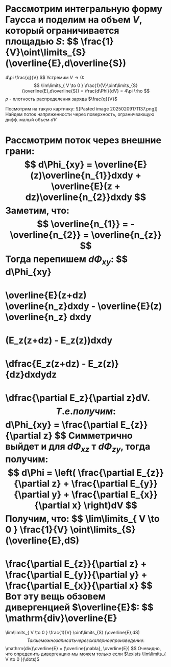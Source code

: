 Рассмотрим интегральную форму Гаусса и поделим на объем $V$, который ограничивается площадью $S$:
$$
\frac{1}{V}\oint\limits_{S}(\overline{E},d\overline{S})
=
4\pi \frac{q}{V}
$$
Устремим $V \to 0$:
$$
\lim\limits_{ V \to 0 } \frac{1}{V}\oint\limits_{S} (\overline{E},d\overline{S}) = \frac{d\Phi}{dV} = 4\pi \rho
$$
$\rho$ - плотность распределения заряда $\frac{q}{V}$

Посмотрим на такую картинку:
![[Pasted image 20250209171137.png]]
Найдем поток напряженности через поверхность, ограничвающую дифф. малый объем $dV$

Рассмотрим поток через внешние грани:
$$
d\Phi_{xy} = \overline{E}(z)\overline{n_{1}}dxdy + \overline{E}(z + dz)\overline{n_{2}}dxdy
$$
Заметим, что:
$$
\overline{n_{1}} = -\overline{n_{2}} = \overline{n_{z}}
$$
Тогда перепишем $d\Phi_{xy}$:
$$
d\Phi_{xy} 
=
\overline{E}(z+dz) \overline{n_z}dxdy  - \overline{E}(z) \overline{n_z} dxdy 
=
(E_z(z+dz) - E_z(z))dxdy 
$$
$$
=
\dfrac{E_z(z+dz) - E_z(z)}{dz}dxdydz 
=
\dfrac{\partial E_z}{\partial z}dV.
$$
Т.е. получим:
$$
d\Phi_{xy} = \frac{\partial E_{z}}{\partial z}
$$
Симметрично выйдет и для $d\Phi_{xz}$ т $d\Phi_{zy}$, тогда получим:
$$
d\Phi = \left( \frac{\partial E_{z}}{\partial z} + \frac{\partial E_{y}}{\partial y} + \frac{\partial E_{x}}{\partial x} \right)dV
$$
Получим, что:
$$
\lim\limits_{ V \to 0 } \frac{1}{V} \oint\limits_{S} (\overline{E},dS)
=
\frac{\partial E_{z}}{\partial z} + \frac{\partial E_{y}}{\partial y} + \frac{\partial E_{x}}{\partial x} 
$$
Вот эту вещь обзовем дивергенцией $\overline{E}$:
$$
\mathrm{div}\overline{E}
=
\lim\limits_{ V \to 0 } \frac{1}{V} \oint\limits_{S} (\overline{E},dS)
$$
Так же можно записать через скалярное произведение:
$$
\mathrm{div}\overline{E} = (\overline{\nabla}, \overline{E})
$$
Очевидно, что определить дивергенцию мы можем только если $\exists \lim\limits_{ V \to 0 }(\dots)$

